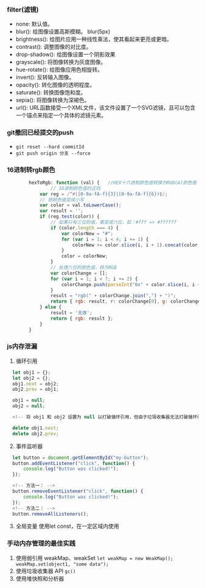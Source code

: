 ### filter(滤镜)

+ none: 默认值。
+ blur(): 给图像设置高斯模糊。  blur(5px)
+ brightness(): 给图片应用一种线性乘法，使其看起来更亮或更暗。
+ contrast(): 调整图像的对比度。
+ drop-shadow(): 给图像设置一个阴影效果
+ grayscale(): 将图像转换为灰度图像。
+ hue-rotate(): 给图像应用色相旋转。
+ invert(): 反转输入图像。
+ opacity(): 转化图像的透明程度。
+ saturate(): 转换图像饱和度。
+ sepia(): 将图像转换为深褐色。
+ url(): URL函数接受一个XML文件，该文件设置了一个SVG滤镜，且可以包含一个锚点来指定一个具体的滤镜元素。


### git撤回已经提交的push
+ ``` git reset --hard commitId ```
+ ``` git push origin 分支 --force ```

### 16进制转rgb颜色
``` javascript
        hexToRgb: function (val) {   //HEX十六进制颜色值转换为RGB(A)颜色值
                // 16进制颜色值的正则
            var reg = /^#([0-9a-fA-f]{3}|[0-9a-fA-f]{6})$/;
            // 把颜色值变成小写
            var color = val.toLowerCase();
            var result = '';
            if (reg.test(color)) {
                // 如果只有三位的值，需变成六位，如：#fff => #ffffff
                if (color.length === 4) {
                    var colorNew = "#";
                    for (var i = 1; i < 4; i += 1) {
                        colorNew += color.slice(i, i + 1).concat(color.slice(i, i + 1));
                    }
                    color = colorNew;
                }
                // 处理六位的颜色值，转为RGB
                var colorChange = [];
                for (var i = 1; i < 7; i += 2) {
                    colorChange.push(parseInt("0x" + color.slice(i, i + 2)));
                }
                result = "rgb(" + colorChange.join(",") + ")";
                return { rgb: result, r: colorChange[0], g: colorChange[1], b: colorChange[2] };
            } else {
                result = '无效';
                return { rgb: result };
            }
        }
```

### js内存泄漏
1. 循环引用
  ```javascript
    let obj1 = {};
    let obj2 = {};
    obj1.next = obj2;
    obj2.prev = obj1;

    obj1 = null;
    obj2 = null;

    <!-- 将 obj1 和 obj2 设置为 null 以打破循环引用，但由于垃圾收集器无法打破循环引用，因此对象将在不再需要后很长时间内保留在内存中，从而导致内存泄漏。为了避免这种类型的内存泄漏，我们可以使用一种称为“手动内存管理”的技术，通过使用 JavaScript 的 delete 关键字来删除创建循环引用的属性。 -->

    delete obj1.next;
    delete obj2.prev;

  ```
2. 事件监听器
  ```javascript
    let button = document.getElementById("my-button");
    button.addEventListener("click", function() {
        console.log("Button was clicked!");
    });

    <!-- 方法一： -->
    button.removeEventListener("click", function() {
        console.log("Button was clicked!");
    });
    <!-- 方法二： -->
    button.removeAllListeners();
  ```
3. 全局变量
   使用let const，在一定区域内使用

### 手动内存管理的最佳实践
1. 使用弱引用
   weakMap、weakSet
   ```let weakMap = new WeakMap(); weakMap.set(object1, "some data");```
2. 使用垃圾收集器 API
   ```gc()```
3. 使用堆快照和分析器
